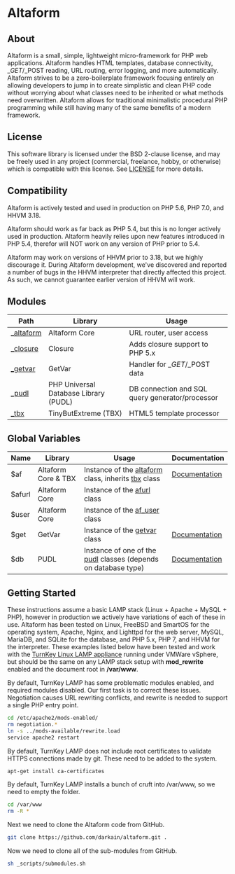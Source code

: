 # Altaform



## About
Altaform is a small, simple, lightweight micro-framework for PHP web
applications. Altaform handles HTML templates, database connectivity,
$\_GET/$\_POST reading, URL routing, error logging, and more automatically.
Altaform strives to be a zero-boilerplate framework focusing entirely
on allowing developers to jump in to create simplistic and clean PHP
code without worrying about what classes need to be inherited or what
methods need overwritten. Altaform allows for traditional minimalistic
procedural PHP programming while still having many of the same benefits
of a modern framework.




## License
This software library is licensed under the BSD 2-clause license, and may be
freely used in any project (commercial, freelance, hobby, or otherwise) which
is compatible with this license. See
[LICENSE](https://github.com/darkain/altaform/blob/master/LICENSE)
for more details.




## Compatibility
Altaform is actively tested and used in production on PHP 5.6, PHP 7.0, and
HHVM 3.18.

Altaform should work as far back as PHP 5.4, but this is no longer actively
used in production. Altaform heavily relies upon new features introduced in
PHP 5.4, therefor will NOT work on any version of PHP prior to 5.4.

Altaform may work on versions of HHVM prior to 3.18, but we highly discourage
it. During Altaform development, we've discovered and reported a number of bugs
in the HHVM interpreter that directly affected this project. As such, we cannot
guarantee earlier version of HHVM will work.




## Modules
Path | Library | Usage
-----|---------|------
[\_altaform](https://github.com/darkain/altaform-core) | Altaform Core | URL router, user access
[\_closure](https://github.com/darkain/closure) | Closure | Adds closure support to PHP 5.x
[\_getvar](https://github.com/darkain/getvar) | GetVar | Handler for $\_GET/$\_POST data
[\_pudl](https://github.com/darkain/pudl) | PHP Universal Database Library (PUDL) | DB connection and SQL query generator/processor
[\_tbx](https://github.com/darkain/TinyButXtreme) | TinyButExtreme (TBX) | HTML5 template processor




## Global Variables
Name | Library | Usage | Documentation
-----|---------|-------|--------------
$af | Altaform Core & TBX | Instance of the [altaform](https://github.com/darkain/altaform-core/blob/master/_altaform.php.inc) class, inherits [tbx](https://github.com/darkain/TinyButXtreme/blob/master/tbx_class.php.inc) class | [Documentation](https://github.com/darkain/altaform-core/blob/master/README.md)
$afurl | Altaform Core | Instance of the [afurl](https://github.com/darkain/altaform-core/blob/master/af_url.php.inc) class
$user | Altaform Core | Instance of the [af_user](https://github.com/darkain/altaform-core/blob/master/af_user.php.inc) class
$get | GetVar | Instance of the [getvar](https://github.com/darkain/getvar/blob/master/getvar.php.inc) class | [Documentation](https://github.com/darkain/getvar/blob/master/README.md)
$db | PUDL | Instance of one of the [pudl](https://github.com/darkain/pudl/blob/master/pudl.php) classes (depends on database type) | [Documentation](https://github.com/darkain/pudl/blob/master/README.md)




## Getting Started
These instructions assume a basic LAMP stack (Linux + Apache + MySQL + PHP),
however in production we actively have variations of each of these in use.
Altaform has been tested on Linux, FreeBSD and SmartOS for the operating system,
Apache, Nginx, and Lighttpd for the web server, MySQL, MariaDB, and SQLite for
the database, and PHP 5.x, PHP 7, and HHVM for the interpreter. These examples
listed below have been tested and work with the
[TurnKey Linux LAMP appliance](https://www.turnkeylinux.org/lampstack)
running under VMWare vSphere, but should be the same on any LAMP stack setup
with **mod_rewrite** enabled and the document root in **/var/www**.

By default, TurnKey LAMP has some problematic modules enabled, and required
modules disabled. Our first task is to correct these issues. Negotiation causes
URL rewriting conflicts, and rewrite is needed to support a single PHP entry
point.
```Bash
cd /etc/apache2/mods-enabled/
rm negotiation.*
ln -s ../mods-available/rewrite.load
service apache2 restart
```

By default, TurnKey LAMP does not include root certificates to validate HTTPS
connections made by git. These need to be added to the system.
```Bash
apt-get install ca-certificates
```

By default, TurnKey LAMP installs a bunch of cruft into /var/www, so we need to
empty the folder.
```Bash
cd /var/www
rm -R *
```

Next we need to clone the Altaform code from GitHub.
```Bash
git clone https://github.com/darkain/altaform.git .
```

Now we need to clone all of the sub-modules from GitHub.
```Bash
sh _scripts/submodules.sh
```
